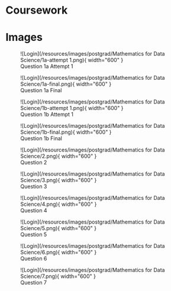 # Coursework

# Images
<figure markdown>
  ![Login](/resources/images/postgrad/Mathematics for Data Science/1a-attempt 1.png){ width="600" }
  <figcaption>Question 1a Attempt 1</figcaption>
</figure>

<figure markdown>
  ![Login](/resources/images/postgrad/Mathematics for Data Science/1a-final.png){ width="600" }
  <figcaption>Question 1a Final</figcaption>
</figure>

<figure markdown>
  ![Login](/resources/images/postgrad/Mathematics for Data Science/1b-attempt 1.png){ width="600" }
  <figcaption>Question 1b Attempt 1</figcaption>
</figure>

<figure markdown>
  ![Login](/resources/images/postgrad/Mathematics for Data Science/1b-final.png){ width="600" }
  <figcaption>Question 1b Final</figcaption>
</figure>

<figure markdown>
  ![Login](/resources/images/postgrad/Mathematics for Data Science/2.png){ width="600" }
  <figcaption>Question 2</figcaption>
</figure>

<figure markdown>
  ![Login](/resources/images/postgrad/Mathematics for Data Science/3.png){ width="600" }
  <figcaption>Question 3</figcaption>
</figure>

<figure markdown>
  ![Login](/resources/images/postgrad/Mathematics for Data Science/4.png){ width="600" }
  <figcaption>Question 4</figcaption>
</figure>

<figure markdown>
  ![Login](/resources/images/postgrad/Mathematics for Data Science/5.png){ width="600" }
  <figcaption>Question 5</figcaption>
</figure>

<figure markdown>
  ![Login](/resources/images/postgrad/Mathematics for Data Science/6.png){ width="600" }
  <figcaption>Question 6</figcaption>
</figure>

<figure markdown>
  ![Login](/resources/images/postgrad/Mathematics for Data Science/7.png){ width="600" }
  <figcaption>Question 7</figcaption>
</figure>